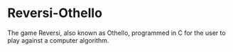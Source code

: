 # Reversi-Othello
The game Reversi, also known as Othello, programmed in C for the user to play against a computer algorithm.
